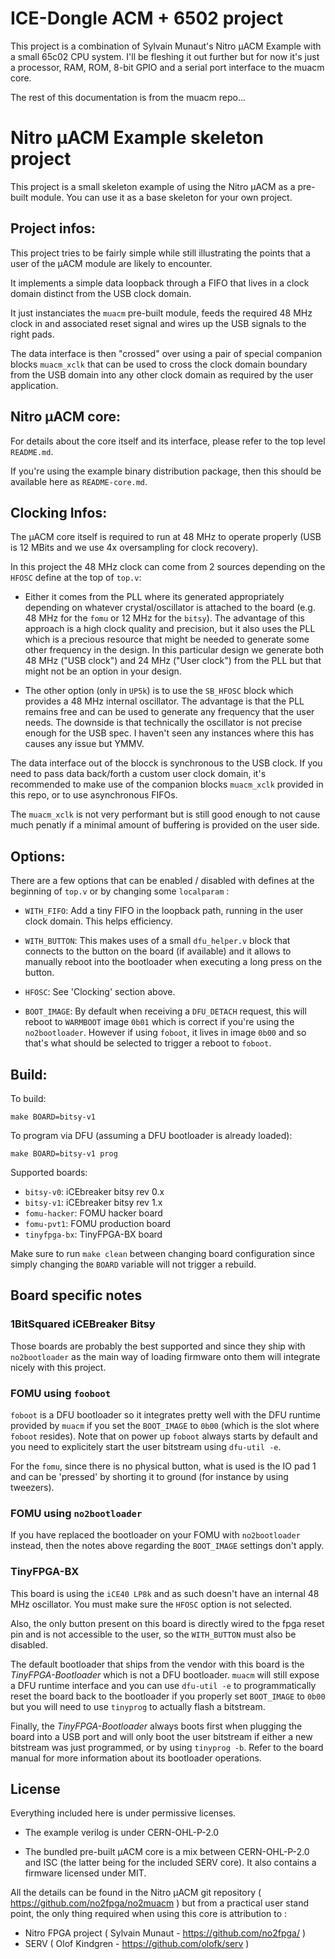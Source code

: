 ICE-Dongle ACM + 6502 project
=============================

This project is a combination of Sylvain Munaut's Nitro μACM Example
with a small 65c02 CPU system. I'll be fleshing it out further but for
now it's just a processor, RAM, ROM, 8-bit GPIO and a serial port interface
to the muacm core.

The rest of this documentation is from the muacm repo...


Nitro μACM Example skeleton project
===================================

This project is a small skeleton example of using the Nitro μACM
as a pre-built module. You can use it as a base skeleton for your
own project.


Project infos:
--------------

This project tries to be fairly simple while still illustrating
the points that a user of the μACM module are likely to encounter.

It implements a simple data loopback through a FIFO that lives in
a clock domain distinct from the USB clock domain.

It just instanciates the `muacm` pre-built module, feeds the
required 48 MHz clock in and associated reset signal and wires
up the USB signals to the right pads.

The data interface is then "crossed" over using a pair of special
companion blocks `muacm_xclk` that can be used to cross the clock
domain boundary from the USB domain into any other clock domain
as required by the user application.


Nitro μACM core:
----------------

For details about the core itself and its interface, please
refer to the top level `README.md`.

If you're using the example binary distribution package, then
this should be available here as `README-core.md`.


Clocking Infos:
---------------

The μACM core itself is required to run at 48 MHz to operate
properly (USB is 12 MBits and we use 4x oversampling for clock
recovery).

In this project the 48 MHz clock can come from 2 sources depending
on the `HFOSC` define at the top of `top.v`:

 - Either it comes from the PLL where its generated appropriately
   depending on whatever crystal/oscillator is attached to the
   board (e.g. 48 MHz for the `fomu` or 12 MHz for the `bitsy`).
   The advantage of this approach is a high clock quality and
   precision, but it also uses the PLL which is a precious
   resource that might be needed to generate some other frequency
   in the design.
   In this particular design we generate both 48 MHz ("USB clock")
   and 24 MHz ("User clock") from the PLL but that might not be
   an option in your design.

 - The other option (only in `UP5k`) is to use the `SB_HFOSC`
   block which provides a 48 MHz internal oscillator.
   The advantage is that the PLL remains free and can be used
   to generate any frequency that the user needs.
   The downside is that technically the oscillator is not precise
   enough for the USB spec. I haven't seen any instances where this
   has causes any issue but YMMV.

The data interface out of the blocck is synchronous to the USB
clock. If you need to pass data back/forth a custom user clock
domain, it's recommended to make use of the companion blocks
`muacm_xclk` provided in this repo, or to use asynchronous FIFOs.

The `muacm_xclk` is not very performant but is still good enough
to not cause much penatly if a minimal amount of buffering is
provided on the user side.


Options:
--------

There are a few options that can be enabled / disabled with defines
at the beginning of `top.v` or by changing some `localparam` :

 - `WITH_FIFO`: Add a tiny FIFO in the loopback path, running in the
   user clock domain. This helps efficiency.

 - `WITH_BUTTON`: This makes uses of a small `dfu_helper.v` block
   that connects to the button on the board (if available) and
   it allows to manually reboot into the bootloader when executing
   a long press on the button.

 - `HFOSC`: See 'Clocking' section above.

 - `BOOT_IMAGE`: By default when receiving a `DFU_DETACH` request,
   this will reboot to `WARMBOOT` image `0b01` which is correct
   if you're using the `no2bootloader`. However if using `foboot`,
   it lives in image `0b00` and so that's what should be selected
   to trigger a reboot to `foboot`.


Build:
------

To build:

```
make BOARD=bitsy-v1
```


To program via DFU (assuming a DFU bootloader is already loaded):

```
make BOARD=bitsy-v1 prog
```


Supported boards:

  - `bitsy-v0`: iCEbreaker bitsy rev 0.x
  - `bitsy-v1`: iCEbreaker bitsy rev 1.x
  - `fomu-hacker`: FOMU hacker board
  - `fomu-pvt1`: FOMU production board
  - `tinyfpga-bx`: TinyFPGA-BX board

Make sure to run `make clean` between changing board configuration
since simply changing the `BOARD` variable will not trigger a rebuild.


Board specific notes
--------------------

### 1BitSquared iCEBreaker Bitsy

Those boards are probably the best supported and since they ship with
`no2bootloader` as the main way of loading firmware onto them will
integrate nicely with this project.


### FOMU using `fooboot`

`foboot` is a DFU bootloader so it integrates pretty well with the
DFU runtime provided by `muacm` if you set the `BOOT_IMAGE` to `0b00`
(which is the slot where `foboot` resides). Note that on power up
`foboot` always starts by default and you need to explicitely start
the user bitstream using `dfu-util -e`.

For the `fomu`, since there is no physical button, what is used is
the IO pad 1 and can be 'pressed' by shorting it to ground (for instance
by using tweezers).


### FOMU using `no2bootloader`

If you have replaced the bootloader on your FOMU with `no2bootloader`
instead, then the notes above regarding the `BOOT_IMAGE` settings don't
apply.


### TinyFPGA-BX

This board is using the `iCE40 LP8k` and as such doesn't have an internal
48 MHz oscillator. You must make sure the `HFOSC` option is not selected.

Also, the only button present on this board is directly wired to the
fpga reset pin and is not accessible to the user, so the `WITH_BUTTON`
must also be disabled.

The default bootloader that ships from the vendor with this board is
the _TinyFPGA-Bootloader_ which is not a DFU bootloader. `muacm` will
still expose a DFU runtime interface and you can use `dfu-util -e` to
programmatically reset the board back to the bootloader if you
properly set `BOOT_IMAGE` to `0b00` but you will need to use `tinyprog`
to actually flash a bitstream.

Finally, the _TinyFPGA-Bootloader_ always boots first when plugging
the board into a USB port and will only boot the user bitstream if
either a new bitstream was just programmed, or by using `tinyprog -b`.
Refer to the board manual for more information about its bootloader
operations.


License
-------

 Everything included here is under permissive licenses.

 - The example verilog is under CERN-OHL-P-2.0

 - The bundled pre-built μACM core is a mix between CERN-OHL-P-2.0 and
   ISC (the latter being for the included SERV core). It also contains
   a firmware licensed under MIT.

 All the details can be found in the Nitro μACM git repository
 ( https://github.com/no2fpga/no2muacm ) but from a practical user stand
 point, the only thing required when using this core is attribution to :

 - Nitro FPGA project ( Sylvain Munaut - https://github.com/no2fpga/ )
 - SERV ( Olof Kindgren - https://github.com/olofk/serv )
